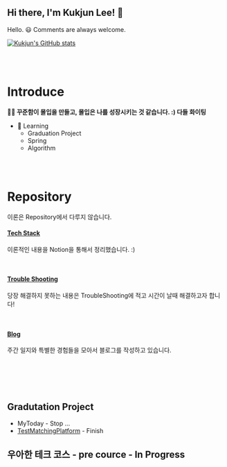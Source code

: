 

## Hi there, I'm **Kukjun Lee!** 👋

Hello. 😃 Comments are always welcome.



[![Kukjun's GitHub stats](https://github-readme-stats.vercel.app/api?username=kukjun)](https://github.com/anuraghazra/github-readme-stats)

<br><br>

# Introduce
**🔭🧐 꾸준함이 몰입을 만들고, 몰입은 나를 성장시키는 것 같습니다. :) 다들 화이팅**

* 🌱 Learning
  * Graduation Project
  * Spring
  * Algorithm

<br><br>

# Repository

이론은 Repository에서 다루지 않습니다.

#### [Tech Stack](https://kukjun.notion.site/Version-Note-0bc06ec1e1b849c49051f839c24531bf)
이론적인 내용을 Notion을 통해서 정리했습니다. :)

<br>

#### [Trouble Shooting](https://kukjun.notion.site/Trouble-Shooting-91327e51ff06490cb78d72ef7a157586)
당장 해결하지 못하는 내용은 TroubleShooting에 적고 시간이 날때 해결하고자 합니다!

<br>

#### [Blog](https://velog.io/@imkkuk)
주간 일지와 특별한 경험들을 모아서 블로그를 작성하고 있습니다.

<br><br>


<br>

## Gradutation Project
* MyToday - Stop ...
* [TestMatchingPlatform](https://kukjun.notion.site/Test-Matching-Platform-03c928a96ebc4a50a8ef62158a73f3ae) - Finish


## 우아한 테크 코스 - pre cource - In Progress


<!--
**kukjun/kukjun** is a ✨ _special_ ✨ repository because its `README.md` (this file) appears on your GitHub profile.

Here are some ideas to get you started:

- 🔭 I’m currently working on ...
- 🌱 I’m currently learning ...
- 👯 I’m looking to collaborate on ...
- 🤔 I’m looking for help with ...
- 💬 Ask me about ...
- 📫 How to reach me: ...
- 😄 Pronouns: ...
- ⚡ Fun fact: ...
  -->
